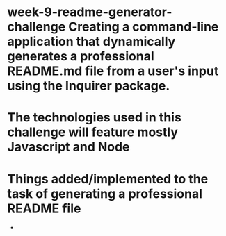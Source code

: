 # week-9-readme-generator-challenge Creating a command-line application that dynamically generates a professional README.md file from a user's input using the Inquirer package.

# The technologies used in this challenge will feature mostly Javascript and Node 

# Things added/implemented to the task of generating a professional README file
- 